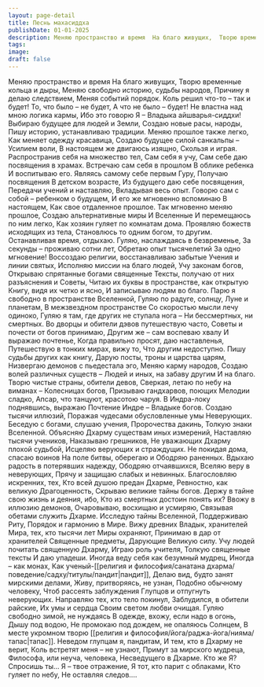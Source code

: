 ```yaml
---
layout: page-detail
title: Песнь махасиддха
publishDate: 01-01-2025
description: Меняю пространство и время  На благо живущих,  Творю временные кольца и дыры,  Меняю свободно историю, судьбы народов,  Причину я делаю следствием,  Меняя событий порядок.  Коль решил что-то – так и будет!  То, что было – не будет,  А что не было – будет!
tags:
image:
draft: false
---
```

Меняю пространство и время  На благо живущих,  Творю временные кольца и дыры,  Меняю свободно историю, судьбы народов,  Причину я делаю следствием,  Меняя событий порядок.  Коль решил что-то – так и будет!  То, что было – не будет,  А что не было – будет!  Не властна над мною логика кармы, Ибо это говорю Я –  Владыка айшварья-сиддхи!  Выбираю будущее для людей и Земли,  Создаю новые расы, народы,  Пишу историю, устанавливаю традиции.  Меняю прошлое также легко,  Как меняет одежду красавица,  Создаю будущее силой санкальпы –  Усилием воли,  В настоящем же двигаюсь изящно,  Скользя и играя. Распространив себя на множество тел,  Сам себя я учу,  Сам себе даю посвящения в храмах.  Встречаю сам себя в прошлом  В облике ребенка  И воспитываю его.  Являясь самому себе первым Гуру,  Получаю посвящения  В детском возрасте,  Из будущего даю себе посвящения,  Передачи учений и наставляю,  Вкладывая весь опыт.  Говорю сам с собой – ребенком о будущем,  И его же мгновенно вспоминаю  В настоящем,  Как свое отдаленное прошлое.  Так мгновенно меняю прошлое,  Создаю альтернативные миры  И Вселенные  И перемещаюсь по ним легко,  Как хозяин гуляет по комнатам дома.  Проявляю божеств исходящих из тела,  Становлюсь то одним богом, то другим.  Останавливая время, отдыхаю.  Гуляю, наслаждаясь в безвременье,  За секунды – проживаю сотни лет,  Обретаю опыт тысячелетий  За одно мгновение!  Воссоздаю религии, восстанавливаю забытые  Учения и линии святых,  Исполняю миссии на благо людей,  Учу законам богов,  Открываю спрятанные богами священные  Тексты, получаю от них разъяснения и  Советы,  Читаю их буквы в пространстве, как открытую  Книгу, видя их четко и ясно,  И записываю людям во благо.  Парю я свободно в пространстве Вселенной,  Гуляю по радуге, солнцу, Луне и планетам,  В межзвездном пространстве  Со скоростью мысли лечу одиноко,  Гуляю я там, где других не ступала нога –  Ни бессмертных, ни смертных.  Во дворцы и обители дэвов путешествую часто,  Cоветы и почести от богов принимаю,  Другим же – сам воспеваю хвалу  И выражаю почтенье,  Когда правильно просят, даю наставленья,  Путешествую в тонких мирах, вижу то,  Что другим недоступно.  Пишу судьбы других как книгу,  Дарую посты, троны и царства царям,  Низвергаю демонов с пьедестала эго,  Меняю карму народов,  Создаю волей различных существ –  Людей и иных, на забаву другим  И на благо.  Творю чистые страны, обители девов,  Сверкая, летаю по небу на виманах  – Колесницах богов,  Призываю гандхарвов, поющих  Мелодии сладко,  Апсар, что танцуют, красотою чаруя.  В Индра-локу поднявшись, выражаю  Почтение Индре – Владыке богов. Создаю тысячи иллюзий,  Поражая чудесами обусловленные умы  Неверующих.  Беседую с богами, слушаю учения,  Пророчества дакинь,  Толкую знаки Вселенной.  Объясняю Дхарму существам иных измерений,  Наставляю тысячи учеников,  Наказываю грешников,  Не уважающих Дхарму плохой судьбой,  Исцеляю верующих и страждущих.  Не покидая дома, спасаю воинов  На поле битвы, оберегаю и  Ободряю раненных.  Вдыхаю радость в потерявших надежду,  Ободряю отчаявшихся,  Вселяю веру в неверующих,  Прячу и защищаю слабых и невинных.  Благословляю искренних, тех,  Кто всей душою предан Дхарме,  Ревностно, как великую  Драгоценность,  Скрываю великие тайны богов.  Держу в тайне свою жизнь и деяния, ибо,  Кто из смертных достоин понять их?  Ввожу в иллюзию демонов,  Очаровываю, восхищаю и усмиряю,  Связывая обетами служить Дхарме.  Исследую тайны Вселенной,  Поддерживаю Риту,  Порядок и гармонию в Мире.  Вижу древних Владык, хранителей  Мира, тех, кто тысячи лет  Миры охраняют,  Принимаю в дар от хранителей  Священные предметы,  Дарующие Великую силу.  Учу людей почитать священную Дхарму,  Играю роль учителя,  Толкую священные тексты  И даю упадеши.  Иногда веду себя как безумный мудрец,  Иногда – как монах,  Как ученый-[[религия и философия/санатана дхарма/поведение/садху/титулы/пандит|пандит]],  Делаю вид, будто занят мирскими делами,  Живу, притворяясь, не узнан,  Подобно обычному человеку,  Чтоб рассеять заблуждения  Глупцов и отпугнуть неверующих.  Направляю тех, кто тело покинул,  Заблудился, в обители райские,  Их умы и сердца  Своим светом любви очищая.  Гуляю свободно зимой, не нуждаясь  В одежде, вхожу, если надо в огонь,  Дышу под водою,  Не промокаю под дождем, не опаляюсь  Солнцем,  В месте укромном творю [[религия и философия/йога/раджа-йога/нияма/тапас|тапас]].  Неведом глупцам я, пандитам,  И тем, кто в Дхарму не верит,  Коль встретят меня – не узнают,  Примут за мирского мудреца,  Философа, или неуча, человека,  Несведущего в Дхарме.  Кто же Я? Спросишь ты... Я – твое отражение,  Я тот, кто парит с облаками,  Кто гуляет по небу,  Не оставляя следов....